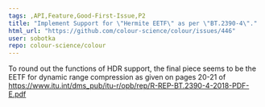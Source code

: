 ```yaml
---
tags: ,API,Feature,Good-First-Issue,P2
title: "Implement Support for \"Hermite EETF\" as per \"BT.2390-4\"."
html_url: "https://github.com/colour-science/colour/issues/446"
user: sobotka
repo: colour-science/colour
---
```


To round out the functions of HDR support, the final piece seems to be the EETF for dynamic range compression as given on pages 20-21 of https://www.itu.int/dms_pub/itu-r/opb/rep/R-REP-BT.2390-4-2018-PDF-E.pdf